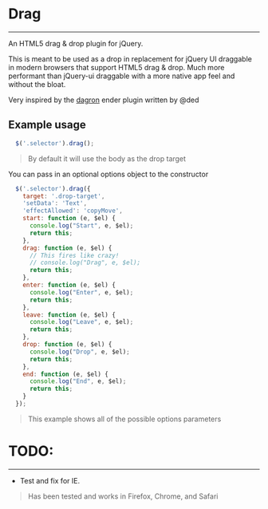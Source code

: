 # Drag
-----------------

An HTML5 drag & drop plugin for jQuery.

This is meant to be used as a drop in replacement for jQuery UI draggable in modern browsers that support HTML5 drag & drop.
Much more performant than jQuery-ui draggable with a more native app feel and without the bloat.

Very inspired by the [dagron](https://github.com/ded/Dagron) ender plugin written by @ded

Example usage
--------------

```javascript
  $('.selector').drag();
```
> By default it will use the body as the drop target

You can pass in an optional options object to the constructor
```javascript
  $('.selector').drag({
    target: '.drop-target',
    'setData': 'Text',
  	'effectAllowed': 'copyMove',
  	start: function (e, $el) {
      console.log("Start", e, $el);
      return this;
    },
    drag: function (e, $el) {
      // This fires like crazy!
      // console.log("Drag", e, $el);
      return this;
    },
    enter: function (e, $el) {
      console.log("Enter", e, $el);
      return this;
    },
    leave: function (e, $el) {
      console.log("Leave", e, $el);
      return this;
    },
    drop: function (e, $el) {
      console.log("Drop", e, $el);
      return this;
    },
    end: function (e, $el) {
      console.log("End", e, $el);
      return this;
    }
  });
```
> This example shows all of the possible options parameters

# TODO:
---------

* Test and fix for IE.

> Has been tested and works in Firefox, Chrome, and Safari

